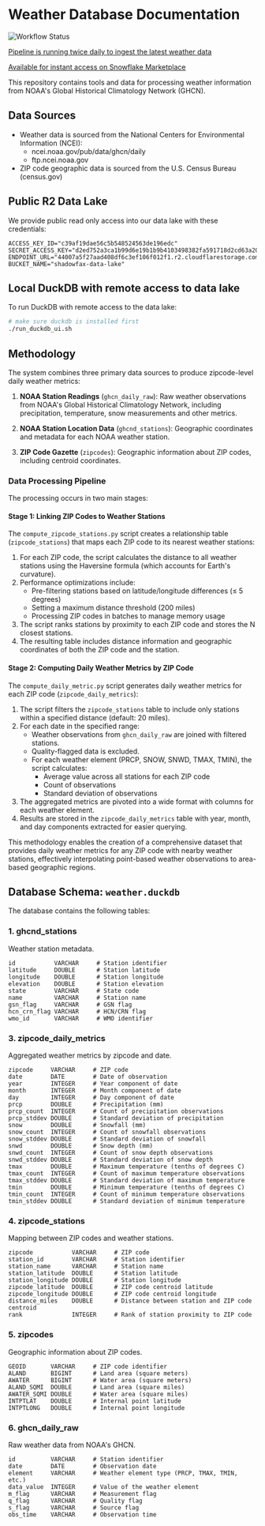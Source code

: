 # Weather Database Documentation

![Workflow Status](https://github.com/Shadowfax-Data/weather-data-public/actions/workflows/download_ncei.yml/badge.svg)

[Pipeline is running twice daily to ingest the latest weather data](https://github.com/Shadowfax-Data/weather-data-public/actions/workflows/download_ncei.yml)

[Available for instant access on Snowflake Marketplace](https://app.snowflake.com/marketplace/listing/GZTYZI0X30/shadowfax-ai-us-historical-weather-data-by-zip-code-built-by-ai)

This repository contains tools and data for processing weather information from NOAA's Global Historical Climatology Network (GHCN).

## Data Sources

- Weather data is sourced from the National Centers for Environmental Information (NCEI):
  - ncei.noaa.gov/pub/data/ghcn/daily
  - ftp.ncei.noaa.gov
- ZIP code geographic data is sourced from the U.S. Census Bureau (census.gov)

## Public R2 Data Lake
We provide public read only access into our data lake with these credentials:
```
ACCESS_KEY_ID="c39af19dae56c5b548524563de196edc"
SECRET_ACCESS_KEY="d2ed752a3ca1b99d6e19b1b9b4103498382fa591718d2cd63a205ea4a9b19867"
ENDPOINT_URL="44007a5f27aad408df6c3ef106f012f1.r2.cloudflarestorage.com"
BUCKET_NAME="shadowfax-data-lake"
```

## Local DuckDB with remote access to data lake

To run DuckDB with remote access to the data lake:
```bash
# make sure duckdb is installed first
./run_duckdb_ui.sh
```

## Methodology

The system combines three primary data sources to produce zipcode-level daily weather metrics:

1. **NOAA Station Readings** (`ghcn_daily_raw`): Raw weather observations from NOAA's Global Historical Climatology Network, including precipitation, temperature, snow measurements and other metrics.

2. **NOAA Station Location Data** (`ghcnd_stations`): Geographic coordinates and metadata for each NOAA weather station.

3. **ZIP Code Gazette** (`zipcodes`): Geographic information about ZIP codes, including centroid coordinates.

### Data Processing Pipeline

The processing occurs in two main stages:

#### Stage 1: Linking ZIP Codes to Weather Stations

The `compute_zipcode_stations.py` script creates a relationship table (`zipcode_stations`) that maps each ZIP code to its nearest weather stations:

1. For each ZIP code, the script calculates the distance to all weather stations using the Haversine formula (which accounts for Earth's curvature).
2. Performance optimizations include:
   - Pre-filtering stations based on latitude/longitude differences (≤ 5 degrees)
   - Setting a maximum distance threshold (200 miles)
   - Processing ZIP codes in batches to manage memory usage
3. The script ranks stations by proximity to each ZIP code and stores the N closest stations.
4. The resulting table includes distance information and geographic coordinates of both the ZIP code and the station.

#### Stage 2: Computing Daily Weather Metrics by ZIP Code

The `compute_daily_metric.py` script generates daily weather metrics for each ZIP code (`zipcode_daily_metrics`):

1. The script filters the `zipcode_stations` table to include only stations within a specified distance (default: 20 miles).
2. For each date in the specified range:
   - Weather observations from `ghcn_daily_raw` are joined with filtered stations.
   - Quality-flagged data is excluded.
   - For each weather element (PRCP, SNOW, SNWD, TMAX, TMIN), the script calculates:
     - Average value across all stations for each ZIP code
     - Count of observations
     - Standard deviation of observations
3. The aggregated metrics are pivoted into a wide format with columns for each weather element.
4. Results are stored in the `zipcode_daily_metrics` table with year, month, and day components extracted for easier querying.

This methodology enables the creation of a comprehensive dataset that provides daily weather metrics for any ZIP code with nearby weather stations, effectively interpolating point-based weather observations to area-based geographic regions.

## Database Schema: `weather.duckdb`

The database contains the following tables:

### 1. ghcnd_stations
Weather station metadata.
```
id           VARCHAR     # Station identifier
latitude     DOUBLE      # Station latitude
longitude    DOUBLE      # Station longitude
elevation    DOUBLE      # Station elevation
state        VARCHAR     # State code
name         VARCHAR     # Station name
gsn_flag     VARCHAR     # GSN flag
hcn_crn_flag VARCHAR     # HCN/CRN flag
wmo_id       VARCHAR     # WMO identifier
```

### 3. zipcode_daily_metrics
Aggregated weather metrics by zipcode and date.
```
zipcode     VARCHAR     # ZIP code
date        DATE        # Date of observation
year        INTEGER     # Year component of date
month       INTEGER     # Month component of date
day         INTEGER     # Day component of date
prcp        DOUBLE      # Precipitation (mm)
prcp_count  INTEGER     # Count of precipitation observations
prcp_stddev DOUBLE      # Standard deviation of precipitation
snow        DOUBLE      # Snowfall (mm)
snow_count  INTEGER     # Count of snowfall observations
snow_stddev DOUBLE      # Standard deviation of snowfall
snwd        DOUBLE      # Snow depth (mm)
snwd_count  INTEGER     # Count of snow depth observations
snwd_stddev DOUBLE      # Standard deviation of snow depth
tmax        DOUBLE      # Maximum temperature (tenths of degrees C)
tmax_count  INTEGER     # Count of maximum temperature observations
tmax_stddev DOUBLE      # Standard deviation of maximum temperature
tmin        DOUBLE      # Minimum temperature (tenths of degrees C)
tmin_count  INTEGER     # Count of minimum temperature observations
tmin_stddev DOUBLE      # Standard deviation of minimum temperature
```

### 4. zipcode_stations
Mapping between ZIP codes and weather stations.
```
zipcode           VARCHAR     # ZIP code
station_id        VARCHAR     # Station identifier
station_name      VARCHAR     # Station name
station_latitude  DOUBLE      # Station latitude
station_longitude DOUBLE      # Station longitude
zipcode_latitude  DOUBLE      # ZIP code centroid latitude
zipcode_longitude DOUBLE      # ZIP code centroid longitude
distance_miles    DOUBLE      # Distance between station and ZIP code centroid
rank              INTEGER     # Rank of station proximity to ZIP code
```

### 5. zipcodes
Geographic information about ZIP codes.
```
GEOID       VARCHAR     # ZIP code identifier
ALAND       BIGINT      # Land area (square meters)
AWATER      BIGINT      # Water area (square meters)
ALAND_SQMI  DOUBLE      # Land area (square miles)
AWATER_SQMI DOUBLE      # Water area (square miles)
INTPTLAT    DOUBLE      # Internal point latitude
INTPTLONG   DOUBLE      # Internal point longitude
```

### 6. ghcn_daily_raw
Raw weather data from NOAA's GHCN.
```
id          VARCHAR     # Station identifier
date        DATE        # Observation date
element     VARCHAR     # Weather element type (PRCP, TMAX, TMIN, etc.)
data_value  INTEGER     # Value of the weather element
m_flag      VARCHAR     # Measurement flag
q_flag      VARCHAR     # Quality flag
s_flag      VARCHAR     # Source flag
obs_time    VARCHAR     # Observation time
```
